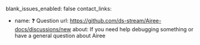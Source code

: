 blank_issues_enabled: false
contact_links:
- name: ❓ Question
  url: https://github.com/ds-stream/Airee-docs/discussions/new
  about: If you need help debugging something or have a general question about Airee
